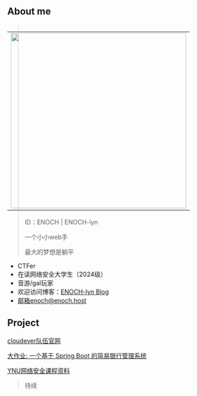 ## About me

<table align='right'>
<!--<tr><td><img src="https://github-readme-stats.vercel.app/api?username=ENOCH-lyn&include_all_commits=true&hide_border=true" width="400"></td></tr>-->
<tr><td><img src="https://github-profile-summary-cards.vercel.app/api/cards/profile-details?username=ENOCH-lyn" width="400" /></td></tr>
</table>

> ID：ENOCH | ENOCH-lyn
>
> 一个小小web手
>
> 最大的梦想是躺平

- CTFer
- 在读网络安全大学生（2024级）
- 音游/gal玩家
- 欢迎访问博客：[ENOCH-lyn Blog](https://enoch.host/)
- 邮箱enoch@enoch.host

## Project

[cloudever队伍官网](https://github.com/ENOCH-lyn/cloudever.top)

[大作业: 一个基于 Spring Boot 的简易银行管理系统](https://github.com/ENOCH-lyn/university-work-bank-java)

[YNU网络安全课程资料](https://github.com/ENOCH-lyn/YNU-Network-security-Lessons)

> 待续

